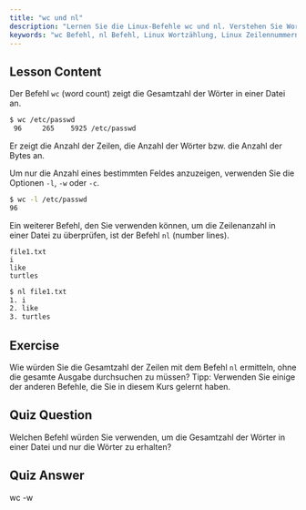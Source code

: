 ```yaml
---
title: "wc und nl"
description: "Lernen Sie die Linux-Befehle wc und nl. Verstehen Sie Wortzählung, Zeilennummerierung und Dateianalyse. Verbessern Sie noch heute Ihre Linux-Kommandozeilenkenntnisse!"
keywords: "wc Befehl, nl Befehl, Linux Wortzählung, Linux Zeilennummern, Dateianalyse, Linux Tutorial, Linux für Anfänger, Linux Anleitung"
---
```


## Lesson Content

Der Befehl `wc` (word count) zeigt die Gesamtzahl der Wörter in einer Datei an.

```bash
$ wc /etc/passwd
 96     265    5925 /etc/passwd
```

Er zeigt die Anzahl der Zeilen, die Anzahl der Wörter bzw. die Anzahl der Bytes an.

Um nur die Anzahl eines bestimmten Feldes anzuzeigen, verwenden Sie die Optionen `-l`, `-w` oder `-c`.

```bash
$ wc -l /etc/passwd
96
```

Ein weiterer Befehl, den Sie verwenden können, um die Zeilenanzahl in einer Datei zu überprüfen, ist der Befehl `nl` (number lines).

```plaintext
file1.txt
i
like
turtles
```

```bash
$ nl file1.txt
1. i
2. like
3. turtles
```

## Exercise

Wie würden Sie die Gesamtzahl der Zeilen mit dem Befehl `nl` ermitteln, ohne die gesamte Ausgabe durchsuchen zu müssen? Tipp: Verwenden Sie einige der anderen Befehle, die Sie in diesem Kurs gelernt haben.

## Quiz Question

Welchen Befehl würden Sie verwenden, um die Gesamtzahl der Wörter in einer Datei und nur die Wörter zu erhalten?

## Quiz Answer

wc -w
